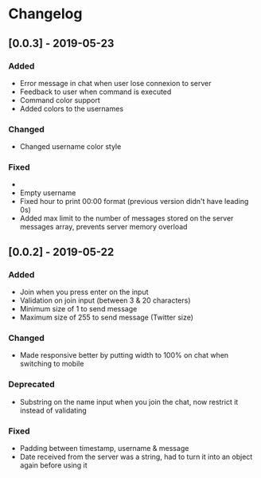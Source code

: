 # Changelog

## [0.0.3] - 2019-05-23

### Added

- Error message in chat when user lose connexion to server
- Feedback to user when command is executed
- Command color support
- Added colors to the usernames

### Changed

- Changed username color style

### Fixed

- 
- Empty username
- Fixed hour to print 00:00 format (previous version didn't have leading 0s)
- Added max limit to the number of messages stored on the server messages array, prevents server memory overload

## [0.0.2] - 2019-05-22

### Added
- Join when you press enter on the input
- Validation on join input (between 3 & 20 characters)
- Minimum size of 1 to send message
- Maximum size of 255 to send message (Twitter size)

### Changed
- Made responsive better by putting width to 100% on chat when switching to mobile

### Deprecated
- Substring on the name input when you join the chat, now restrict it instead of validating

### Fixed
- Padding between timestamp, username & message
- Date received from the server was a string, had to turn it into an object again 
before using it